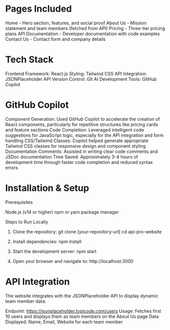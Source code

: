 # Pages Included

Home - Hero section, features, and social proof
About Us - Mission statement and team members (fetched from API)
Pricing - Three-tier pricing plans
API Documentation - Developer documentation with code examples
Contact Us - Contact form and company details

# Tech Stack

Frontend Framework: React.js
Styling: Tailwind CSS
API Integration: JSONPlaceholder API
Version Control: Git
AI Development Tools: GitHub Copilot

# GitHub Copilot

Component Generation: Used GitHub Copilot to accelerate the creation of React components, particularly for repetitive structures like pricing cards and feature sections
Code Completion: Leveraged intelligent code suggestions for JavaScript logic, especially for the API integration and form handling
CSS/Tailwind Classes: Copilot helped generate appropriate Tailwind CSS classes for responsive design and component styling
Documentation Comments: Assisted in writing clear code comments and JSDoc documentation
Time Saved: Approximately 3-4 hours of development time through faster code completion and reduced syntax errors

# Installation & Setup
Prerequisites

Node.js (v14 or higher)
npm or yarn package manager

Steps to Run Locally

1. Clone the repository:
   git clone [your-repository-url]
   cd api-pro-website

2. Install dependencies:
   npm install

3. Start the development server:
   npm start

4. Open your browser and navigate to:
   http://localhost:3000

# API Integration
The website integrates with the JSONPlaceholder API to display dynamic team member data:

Endpoint: https://jsonplaceholder.typicode.com/users
Usage: Fetches first 10 users and displays them as team members on the About Us page
Data Displayed: Name, Email, Website for each team member

